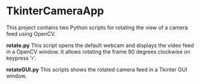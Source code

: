 # TkinterCameraApp

This project contains two Python scripts for rotating the view of a camera feed using OpenCV.

**rotate.py**
This script opens the default webcam and displays the video feed in a OpenCV window. It allows rotating the frame 90 degrees clockwise on keypress 'r'.

**rotateGUI.py**
This scripts shows the rotated camera feed in a Tkinter GUI window.